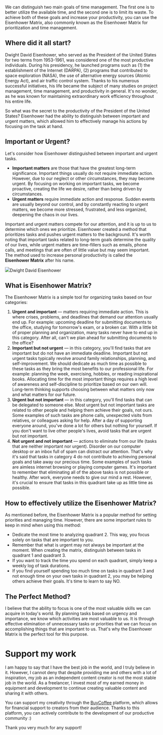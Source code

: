 We can distinguish two main goals of time management. The first one is to better utilize the available time, and the second one is to limit its waste. To achieve both of these goals and increase your productivity, you can use the Eisenhower Matrix, also commonly known as the Eisenhower Matrix for prioritization and time management.

Where did it all start?
---------------------

Dwight David Eisenhower, who served as the President of the United States for two terms from 1953-1961, was considered one of the most productive individuals. During his presidency, he launched programs such as (1) the establishment of the Internet (DARPA), (2) programs that contributed to space exploration (NASA), the use of alternative energy sources (Atomic Energy Act), and air traffic control system. Thanks to his numerous successful initiatives, his life became the subject of many studies on project management, time management, and productivity in general. It's no wonder, as he was known for maintaining extraordinary work efficiency throughout his entire life.

So what was the secret to the productivity of the President of the United States? Eisenhower had the ability to distinguish between important and urgent matters, which allowed him to effectively manage his actions by focusing on the task at hand.

**Important or Urgent?**
----------------------------

Let's consider how Eisenhower distinguished between important and urgent tasks.

*   **Important matters** are those that have the greatest long-term significance. Important things usually do not require immediate action. However, due to our neglect or other circumstances, they may become urgent. By focusing on working on important tasks, we become proactive, creating the life we desire, rather than being driven by circumstances.
*   **Urgent matters** require immediate action and response. Sudden events are usually beyond our control, and by constantly reacting to urgent matters, we become more stressed, frustrated, and less organized, deepening the chaos in our lives.

Important and urgent matters compete for our attention, and it is up to us to determine which ones we prioritize. Eisenhower created a method that prioritizes tasks and pushes urgent matters to the background. It's worth noting that important tasks related to long-term goals determine the quality of our lives, while urgent matters are time-fillers such as emails, phone calls, and meetings that are often of little value but may seem important. The method used to increase personal productivity is called the **Eisenhower Matrix** after his name.

![](https://miro.medium.com/max/1400/1*U3o5WOrYIlH7lcKkY8QwRg.jpeg)Dwight David Eisenhower

**What is Eisenhower Matrix?**
----------------------------------

The Eisenhower Matrix is a simple tool for organizing tasks based on four categories:

1.  **Urgent and important** — matters requiring immediate action. This is where crises, problems, and deadlines that demand our attention usually end up. For example: upcoming deadline for submitting documents to the office, studying for tomorrow's exam, or a broken car. With a little bit of proper planning and organization, many tasks never have to end up in this category. After all, can't we plan ahead for submitting documents to the office?
2.  **Important but not urgent** — in this category, you'll find tasks that are important but do not have an immediate deadline. Important but not urgent tasks typically revolve around family relationships, planning, and self-improvement. We should dedicate as much time as possible to these tasks as they bring the most benefits to our professional life. For example: planning the week, exercising, hobbies, or reading inspirational books. Allocating time for the most important things requires a high level of awareness and self-discipline to prioritize based on our own will. Long-term thinking supports choosing between what matters only now and what matters for our future.
3.  **Urgent but not important** — in this category, you'll find tasks that can be delegated to someone else. Most urgent but not important tasks are related to other people and helping them achieve their goals, not ours. Some examples of such tasks are phone calls, unexpected visits from relatives, or colleagues asking for help. After a day of supporting everyone around, you've done a lot for others but nothing for yourself. If you don't want to live other people's lives, avoid tasks that are urgent but not important.
4.  **Not urgent and not important** — actions to eliminate from our life (tasks that are neither important nor urgent). Disorder on our computer desktop or an inbox full of spam can distract our attention. That's why it's said that tasks in category 4 do not contribute to achieving personal goals and take away our precious time. Some examples of such tasks are aimless internet browsing or playing computer games. It's important to remember that eliminating all of the above tasks is not possible or healthy. After work, everyone needs to give our mind a rest. However, it's crucial to ensure that tasks in this quadrant take up as little time as possible.

**How to effectively utilize the Eisenhower Matrix?**
--------------------------------------------------

As mentioned before, the Eisenhower Matrix is a popular method for setting priorities and managing time. However, there are some important rules to keep in mind when using this method:

*   Dedicate the most time to analyzing quadrant 2. This way, you focus solely on tasks that are important to you.
*   Remember that what is urgent may not always be important at the moment. When creating the matrix, distinguish between tasks in quadrant 1 and quadrant 3.
*   If you want to track the time you spend on each quadrant, simply keep a weekly log of task durations.
*   If you find yourself spending too much time on tasks in quadrant 3 and not enough time on your own tasks in quadrant 2, you may be helping others achieve their goals. It's time to learn to say NO.

**The Perfect Method?**
-------------------

I believe that the ability to focus is one of the most valuable skills we can acquire in today's world. By planning tasks based on urgency and importance, we know which activities are most valuable to us. It is through effective elimination of unnecessary tasks or priorities that we can focus on accomplishing things that are important to us. That's why the Eisenhower Matrix is the perfect tool for this purpose.

Support my work
===================

I am happy to say that I have the best job in the world, and I truly believe in it. However, I cannot deny that despite providing me and others with a lot of inspiration, my job as an independent content creator is not the most stable job in the world. As a freelancer, I invest most of my earned money in equipment and development to continue creating valuable content and sharing it with others.

You can support my creativity through the [BuyCoffee](https://buycoffee.to/leszekkrol) platform, which allows for financial support to creators from their audience. Thanks to this platform, you can actively contribute to the development of our productive community :)

Thank you very much for any support!
